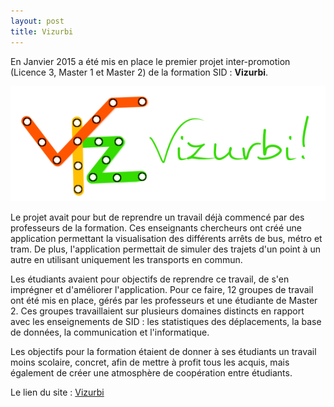 ```yaml
---
layout: post
title: Vizurbi
---
```

En Janvier 2015 a été mis en place le premier projet inter-promotion (Licence 3, Master 1 et Master 2) de la formation SID : **Vizurbi**.

![Geometric pattern with fading gradient](/img/logovizurbi.png)

Le projet avait pour but de reprendre un travail déjà commencé par des professeurs de la formation. Ces enseignants chercheurs ont créé une application permettant la visualisation des différents arrêts de bus, métro et tram. De plus, l'application permettait de simuler des trajets d'un point à un autre en utilisant uniquement les transports en commun.

Les étudiants avaient pour objectifs de reprendre ce travail, de s'en imprégner et d'améliorer l'application. Pour ce faire, 12 groupes de travail ont été mis en place, gérés par les professeurs et une étudiante de Master 2. Ces groupes travaillaient sur plusieurs domaines distincts en rapport avec les enseignements de SID : les statistiques des déplacements, la base de données, la communication et l'informatique.

Les objectifs pour la formation étaient de donner à ses étudiants un travail moins scolaire, concret, afin de mettre à profit tous les acquis, mais également de créer une atmosphère de coopération entre étudiants.

Le lien du site : <a href="http://www.vizurbi.com/">Vizurbi</a>